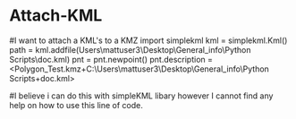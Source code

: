 # Attach-KML
#I want to attach a KML's to a KMZ
import simplekml
kml = simplekml.Kml()
path = kml.addfile(Users\mattuser3\Desktop\General_info\Python Scripts\doc.kml)
pnt = pnt.newpoint()
pnt.description = <Polygon_Test.kmz+C:\Users\mattuser3\Desktop\General_info\Python Scripts+doc.kml>


#I believe i can do this with simpleKML libary however I cannot find any help on how to use this line of code.
